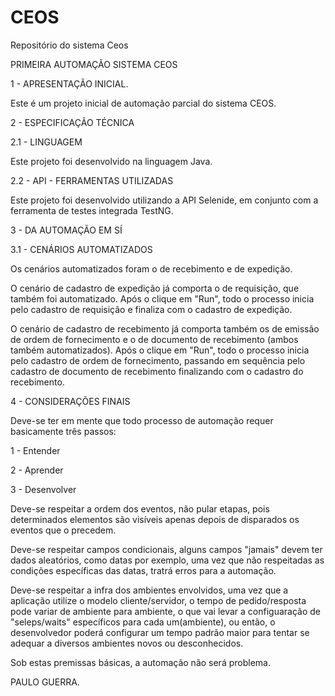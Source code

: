 # CEOS
Repositório do sistema Ceos

PRIMEIRA AUTOMAÇÃO SISTEMA CEOS

1 - APRESENTAÇÃO INICIAL.
   
Este é um projeto inicial de automação parcial do sistema CEOS.
     
2 - ESPECIFICAÇÃO TÉCNICA
      
2.1 - LINGUAGEM
   
Este projeto foi desenvolvido na linguagem Java.
   
2.2 - API - FERRAMENTAS UTILIZADAS
    
Este projeto foi desenvolvido utilizando a API Selenide, em conjunto com a ferramenta de testes integrada
TestNG.
      
3 - DA AUTOMAÇÃO EM SÍ
         
3.1 - CENÁRIOS AUTOMATIZADOS
   
Os cenários automatizados foram o de recebimento e de expedição.
      
O cenário de cadastro de expedição já comporta o de requisição, que também foi automatizado. Após o clique em "Run", todo o processo inicia pelo cadastro de requisição e finaliza com o cadastro de expedição.
      
O cenário de cadastro de recebimento já comporta também os de emissão de ordem de fornecimento e o de documento de recebimento (ambos também automatizados). Após o clique em "Run", todo o processo inicia pelo cadastro de ordem de fornecimento, passando em sequência pelo cadastro de documento de recebimento finalizando com o cadastro do recebimento.
      
4 - CONSIDERAÇÕES FINAIS
        
Deve-se ter em mente que todo processo de automação requer basicamente três passos:
       
1 - Entender
       
2 - Aprender
       
3 - Desenvolver
        
Deve-se respeitar a ordem dos eventos, não pular etapas, pois determinados elementos são visíveis apenas depois de disparados os eventos que o precedem.

Deve-se respeitar campos condicionais, alguns campos "jamais" devem ter dados aleatórios, como datas por exemplo, uma vez que não respeitadas as condições específicas das datas, tratrá erros para a automação.

Deve-se respeitar a infra dos ambientes envolvidos, uma vez que a aplicação utilize o modelo cliente/servidor, o tempo de pedido/resposta pode variar de ambiente para ambiente, o que vai levar a configuaração de "seleps/waits" específicos para cada um(ambiente), ou então, o desenvolvedor poderá configurar um tempo padrão maior para tentar se adequar a diversos ambientes novos ou desconhecidos.
       
Sob estas premissas básicas, a automação não será problema.
    
PAULO GUERRA.
